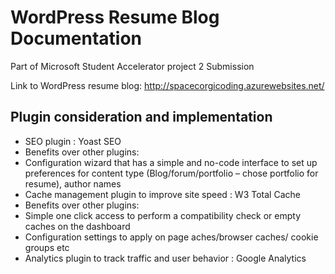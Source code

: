 # WordPress Resume Blog Documentation
Part of Microsoft Student Accelerator project 2 Submission

Link to WordPress resume blog: http://spacecorgicoding.azurewebsites.net/

## Plugin consideration and implementation

-	SEO plugin : Yoast SEO
  - Benefits over other plugins: 
  - Configuration wizard that has a simple and no-code interface to set up preferences for content type (Blog/forum/portfolio – chose portfolio for resume), author names
-	Cache management plugin to improve site speed : W3 Total Cache
  - Benefits over other plugins: 
  - Simple one click access to perform a compatibility check or empty caches on the dashboard
  - Configuration settings to apply on page aches/browser caches/ cookie groups etc
-	Analytics plugin to track traffic and user behavior : Google Analytics

